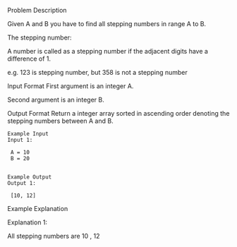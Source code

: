 Problem Description

Given A and B you have to find all stepping numbers in range A to B.

The stepping number:

A number is called as a stepping number if the adjacent digits have a difference of 1.

e.g. 123 is stepping number, but 358 is not a stepping number



Input Format
First argument is an integer A.

Second argument is an integer B.



Output Format
Return a integer array sorted in ascending order denoting the stepping numbers between A and B.


```
Example Input
Input 1:

 A = 10
 B = 20


Example Output
Output 1:

 [10, 12]

```
Example Explanation

Explanation 1:

 All stepping numbers are 10 , 12 
